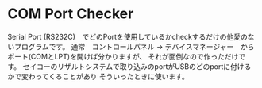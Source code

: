 # COM Port Checker
Serial Port (RS232C)　でどのPortを使用しているかcheckするだけの他愛のないプログラムです。
通常　コントロールパネル -> デバイスマネージャー　から　ポート(COMとLPT)を開けば分かりますが、
それが面倒なので作っただけです。
セイコーのリザルトシステムで取り込みのportがUSBのどのportに付けるかで変わってくることがあり
そういったときに使います。
